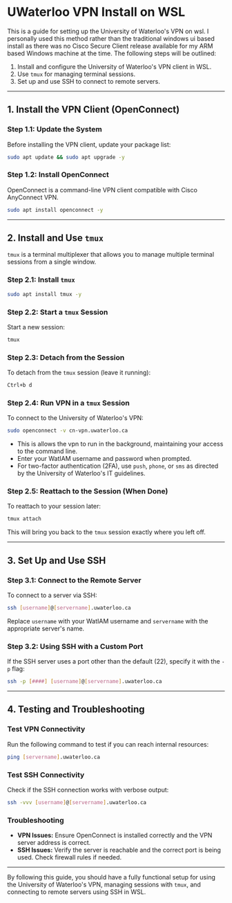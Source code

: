 # UWaterloo VPN Install on WSL

This is a guide for setting up the University of Waterloo's VPN on wsl. I personally used this method rather than the traditional windows ui based install as there was no Cisco Secure Client release available for my ARM based Windows machine at the time. The following steps will be outlined:
1. Install and configure the University of Waterloo's VPN client in WSL.
2. Use `tmux` for managing terminal sessions.
3. Set up and use SSH to connect to remote servers.

---

## 1. Install the VPN Client (OpenConnect)

### Step 1.1: Update the System
Before installing the VPN client, update your package list:
```bash
sudo apt update && sudo apt upgrade -y
```

### Step 1.2: Install OpenConnect
OpenConnect is a command-line VPN client compatible with Cisco AnyConnect VPN.
```bash
sudo apt install openconnect -y
```

---

## 2. Install and Use `tmux`

`tmux` is a terminal multiplexer that allows you to manage multiple terminal sessions from a single window.

### Step 2.1: Install `tmux`
```bash
sudo apt install tmux -y
```

### Step 2.2: Start a `tmux` Session
Start a new session:
```bash
tmux
```
### Step 2.3: Detach from the Session
To detach from the `tmux` session (leave it running):
```bash
Ctrl+b d
```

### Step 2.4: Run VPN in a `tmux` Session
To connect to the University of Waterloo's VPN:
```bash
sudo openconnect -v cn-vpn.uwaterloo.ca
```
- This is allows the vpn to run in the background, maintaining your access to the command line.
- Enter your WatIAM username and password when prompted.
- For two-factor authentication (2FA), use `push`, `phone`, or `sms` as directed by the University of Waterloo's IT guidelines.


### Step 2.5: Reattach to the Session (When Done)
To reattach to your session later:
```bash
tmux attach
```
This will bring you back to the `tmux` session exactly where you left off.

---

## 3. Set Up and Use SSH

### Step 3.1: Connect to the Remote Server
To connect to a server via SSH:
```bash
ssh [username]@[servername].uwaterloo.ca
```
Replace `username` with your WatIAM username and `servername` with the appropriate server's name.

### Step 3.2: Using SSH with a Custom Port
If the SSH server uses a port other than the default (22), specify it with the `-p` flag:
```bash
ssh -p [####] [username]@[servername].uwaterloo.ca
```

---

## 4. Testing and Troubleshooting

### Test VPN Connectivity
Run the following command to test if you can reach internal resources:
```bash
ping [servername].uwaterloo.ca
```

### Test SSH Connectivity
Check if the SSH connection works with verbose output:
```bash
ssh -vvv [username]@[servername].uwaterloo.ca
```

### Troubleshooting
- **VPN Issues:** Ensure OpenConnect is installed correctly and the VPN server address is correct.
- **SSH Issues:** Verify the server is reachable and the correct port is being used. Check firewall rules if needed.

---

By following this guide, you should have a fully functional setup for using the University of Waterloo's VPN, managing sessions with `tmux`, and connecting to remote servers using SSH in WSL.
